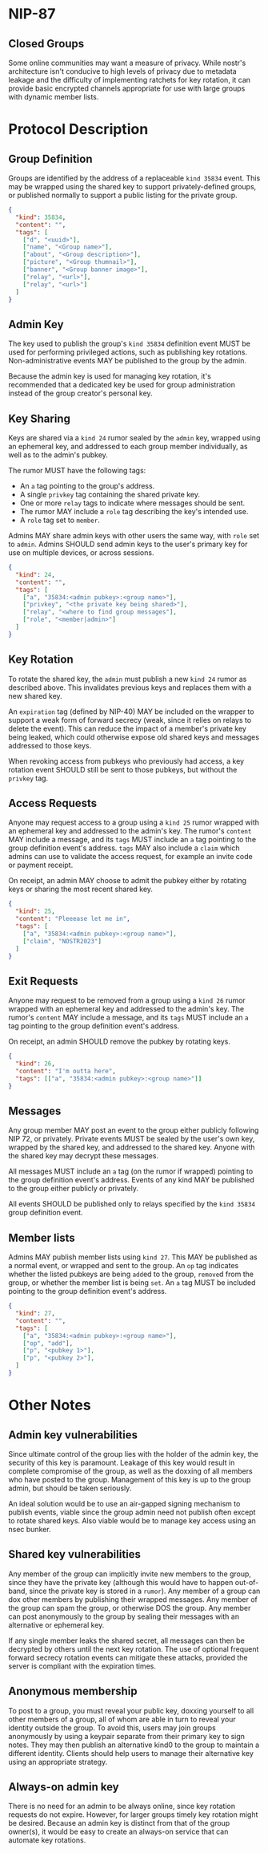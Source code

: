 NIP-87
=======

Closed Groups
------------------

Some online communities may want a measure of privacy. While nostr's architecture isn't conducive to high levels of privacy due to metadata leakage and the difficulty of implementing ratchets for key rotation, it can provide basic encrypted channels appropriate for use with large groups with dynamic member lists.

# Protocol Description

## Group Definition

Groups are identified by the address of a replaceable `kind 35834` event. This may be wrapped using the shared key to support privately-defined groups, or published normally to support a public listing for the private group.

```json
{
  "kind": 35834,
  "content": "",
  "tags": [
    ["d", "<uuid>"],
    ["name", "<Group name>"],
    ["about", "<Group description>"],
    ["picture", "<Group thumnail>"],
    ["banner", "<Group banner image>"],
    ["relay", "<url>"],
    ["relay", "<url>"]
  ]
}
```

## Admin Key

The key used to publish the group's `kind 35834` definition event MUST be used for performing privileged actions, such as publishing key rotations. Non-administrative events MAY be published to the group by the admin.

Because the admin key is used for managing key rotation, it's recommended that a dedicated key be used for group administration instead of the group creator's personal key.

## Key Sharing

Keys are shared via a `kind 24` rumor sealed by the `admin` key, wrapped using an ephemeral key, and addressed to each group member individually, as well as to the admin's pubkey.

The rumor MUST have the following tags:

- An `a` tag pointing to the group's address.
- A single `privkey` tag containing the shared private key.
- One or more `relay` tags to indicate where messages should be sent.
- The rumor MAY include a `role` tag describing the key's intended use.
- A `role` tag set to `member`.

Admins MAY share admin keys with other users the same way, with `role` set to `admin`. Admins SHOULD send admin keys to the user's primary key for use on multiple devices, or across sessions.

```json
{
  "kind": 24,
  "content": "",
  "tags": [
    ["a", "35834:<admin pubkey>:<group name>"],
    ["privkey", "<the private key being shared>"],
    ["relay", "<where to find group messages"],
    ["role", "<member|admin>"]
  ]
}
```

## Key Rotation

To rotate the shared key, the `admin` must publish a new `kind 24` rumor as described above. This invalidates previous keys and replaces them with a new shared key.

An `expiration` tag (defined by NIP-40) MAY be included on the wrapper to support a weak form of forward secrecy (weak, since it relies on relays to delete the event). This can reduce the impact of a member's private key being leaked, which could otherwise expose old shared keys and messages addressed to those keys.

When revoking access from pubkeys who previously had access, a key rotation event SHOULD still be sent to those pubkeys, but without the `privkey` tag.

## Access Requests

Anyone may request access to a group using a `kind 25` rumor wrapped with an ephemeral key and addressed to the admin's key. The rumor's `content` MAY include a message, and its `tags` MUST include an `a` tag pointing to the group definition event's address. `tags` MAY also include a `claim` which admins can use to validate the access request, for example an invite code or payment receipt.

On receipt, an admin MAY choose to admit the pubkey either by rotating keys or sharing the most recent shared key.

```json
{
  "kind": 25,
  "content": "Pleeease let me in",
  "tags": [
    ["a", "35834:<admin pubkey>:<group name>"],
    ["claim", "NOSTR2023"]
  ]
}
```

## Exit Requests

Anyone may request to be removed from a group using a `kind 26` rumor wrapped with an ephemeral key and addressed to the admin's key. The rumor's `content` MAY include a message, and its `tags` MUST include an `a` tag pointing to the group definition event's address.

On receipt, an admin SHOULD remove the pubkey by rotating keys.

```json
{
  "kind": 26,
  "content": "I'm outta here",
  "tags": [["a", "35834:<admin pubkey>:<group name>"]]
}
```

## Messages

Any group member MAY post an event to the group either publicly following NIP 72, or privately. Private events MUST be sealed by the user's own key, wrapped by the shared key, and addressed to the shared key. Anyone with the shared key may decrypt these messages.

All messages MUST include an `a` tag (on the rumor if wrapped) pointing to the group definition event's address. Events of any kind MAY be published to the group either publicly or privately.

All events SHOULD be published only to relays specified by the `kind 35834` group definition event.

## Member lists

Admins MAY publish member lists using `kind 27`. This MAY be published as a normal event, or wrapped and sent to the group. An `op` tag indicates whether the listed pubkeys are being `add`ed to the group, `remove`d from the group, or whether the member list is being `set`. An `a` tag MUST be included pointing to the group definition event's address.

```json
{
  "kind": 27,
  "content": "",
  "tags": [
    ["a", "35834:<admin pubkey>:<group name>"],
    ["op", "add"],
    ["p", "<pubkey 1>"],
    ["p", "<pubkey 2>"],
  ]
}
```

# Other Notes

## Admin key vulnerabilities

Since ultimate control of the group lies with the holder of the admin key, the security of this key is paramount. Leakage of this key would result in complete compromise of the group, as well as the doxxing of all members who have posted to the group. Management of this key is up to the group admin, but should be taken seriously.

An ideal solution would be to use an air-gapped signing mechanism to publish events, viable since the group admin need not publish often except to rotate shared keys. Also viable would be to manage key access using an nsec bunker.

## Shared key vulnerabilities

Any member of the group can implicitly invite new members to the group, since they have the private key (although this would have to happen out-of-band, since the private key is stored in a `rumor`). Any member of a group can dox other members by publishing their wrapped messages. Any member of the group can spam the group, or otherwise DOS the group. Any member can post anonymously to the group by sealing their messages with an alternative or ephemeral key.

If any single member leaks the shared secret, all messages can then be decrypted by others until the next key rotation. The use of optional frequent forward secrecy rotation events can mitigate these attacks, provided the server is compliant with the expiration times.

## Anonymous membership

To post to a group, you must reveal your public key, doxxing yourself to all other members of a group, all of whom are able in turn to reveal your identity outside the group. To avoid this, users may join groups anonymously by using a keypair separate from their primary key to sign notes. They may then publish an alternative kind0 to the group to maintain a different identity. Clients should help users to manage their alternative key using an appropriate strategy.

## Always-on admin key

There is no need for an admin to be always online, since key rotation requests do not expire. However, for larger groups timely key rotation might be desired. Because an admin key is distinct from that of the group owner(s), it would be easy to create an always-on service that can automate key rotations.

